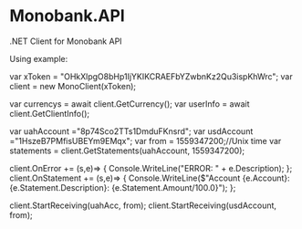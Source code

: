 # Monobank.API
.NET Client for Monobank API

Using example:

var xToken = "OHkXlpgO8bHp1IjYKIKCRAEFbYZwbnKz2Qu3ispKhWrc";
var client = new MonoClient(xToken);

var currencys = await client.GetCurrency();
var userInfo = await client.GetClientInfo();

var uahAccount ="8p74Sco2TTs1DmduFKnsrd";
var usdAccount ="1HszeB7PMfisUBEYm9EMqx";
var from = 1559347200;//Unix time
var statements = client.GetStatements(uahAccount, 1559347200);

client.OnError += (s,e)=> { Console.WriteLine("ERROR: " + e.Description); };
client.OnStatement += (s,e)=> { Console.WriteLine($"Account {e.Account}: {e.Statement.Description}: {e.Statement.Amount/100.0}"); };

client.StartReceiving(uahAcc, from);
client.StartReceiving(usdAccount, from);

